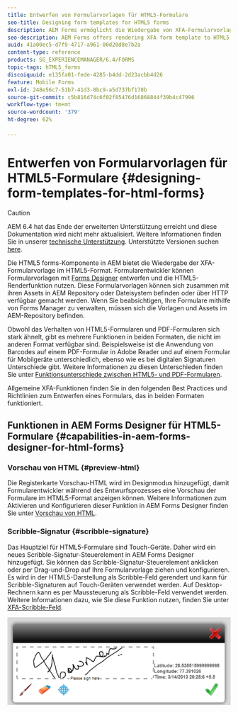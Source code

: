 ```yaml
---
title: Entwerfen von Formularvorlagen für HTML5-Formulare
seo-title: Designing form templates for HTML5 forms
description: AEM Forms ermöglicht die Wiedergabe von XFA-Formularvorlagen im HTML5-Format. Formularentwickler können Formularvorlagen mit Designer entwerfen und die HTML5-Render-Funktion nutzen.
seo-description: AEM Forms offers rendering XFA form template to HTML5 format. Form designers can design form templates using Designer and use the HTML5 rendition capability.
uuid: 41a00ec5-d7f9-4717-a961-00d20d8e7b2a
content-type: reference
products: SG_EXPERIENCEMANAGER/6.4/FORMS
topic-tags: hTML5_forms
discoiquuid: e135fa01-fede-4285-b4dd-2d23acbb4d26
feature: Mobile Forms
exl-id: 248e56c7-51b7-41d3-8bc9-a5d737bf178b
source-git-commit: c5b816d74c6f02f85476d16868844f39b4c47996
workflow-type: tm+mt
source-wordcount: '379'
ht-degree: 62%

---
```


# Entwerfen von Formularvorlagen für HTML5-Formulare {#designing-form-templates-for-html-forms}

>[!CAUTION]
>
>AEM 6.4 hat das Ende der erweiterten Unterstützung erreicht und diese Dokumentation wird nicht mehr aktualisiert. Weitere Informationen finden Sie in unserer [technische Unterstützung](https://helpx.adobe.com/de/support/programs/eol-matrix.html). Unterstützte Versionen suchen [here](https://experienceleague.adobe.com/docs/?lang=de).

Die HTML5 forms-Komponente in AEM bietet die Wiedergabe der XFA-Formularvorlage im HTML5-Format. Formularentwickler können Formularvorlagen mit [Forms Designer](https://www.adobe.com/go/learn_aemforms_designer_63_de) entwerfen und die HTML5-Renderfunktion nutzen. Diese Formularvorlagen können sich zusammen mit ihren Assets in AEM Repository oder Dateisystem befinden oder über HTTP verfügbar gemacht werden. Wenn Sie beabsichtigen, Ihre Formulare mithilfe von Forms Manager zu verwalten, müssen sich die Vorlagen und Assets im AEM-Repository befinden.

Obwohl das Verhalten von HTML5-Formularen und PDF-Formularen sich stark ähnelt, gibt es mehrere Funktionen in beiden Formaten, die nicht im anderen Format verfügbar sind. Beispielsweise ist die Anwendung von Barcodes auf einem PDF-Formular in Adobe Reader und auf einem Formular für Mobilgeräte unterschiedlich, ebenso wie es bei digitalen Signaturen Unterschiede gibt. Weitere Informationen zu diesen Unterschieden finden Sie unter [Funktionsunterschiede zwischen HTML5- und PDF-Formularen](/help/forms/using/feature-differentiation-html5-forms-pdf-forms.md).

Allgemeine XFA-Funktionen finden Sie in den folgenden Best Practices und Richtlinien zum Entwerfen eines Formulars, das in beiden Formaten funktioniert.

## Funktionen in AEM Forms Designer für HTML5-Formulare {#capabilities-in-aem-forms-designer-for-html-forms}

### Vorschau von HTML {#preview-html}

Die Registerkarte Vorschau-HTML wird im Designmodus hinzugefügt, damit Formularentwickler während des Entwurfsprozesses eine Vorschau der Formulare im HTML5-Format anzeigen können. Weitere Informationen zum Aktivieren und Konfigurieren dieser Funktion in AEM Forms Designer finden Sie unter [Vorschau von HTML](/help/forms/using/preview-xdp-forms-html.md).

### Scribble-Signatur {#scribble-signature}

Das Hauptziel für HTML5-Formulare sind Touch-Geräte. Daher wird ein neues Scribble-Signatur-Steuerelement in AEM Forms Designer hinzugefügt. Sie können das Scribble-Signatur-Steuerelement anklicken oder per Drag-und-Drop auf Ihre Formularvorlage ziehen und konfigurieren. Es wird in der HTML5-Darstellung als Scribble-Feld gerendert und kann für Scribble-Signaturen auf Touch-Geräten verwendet werden. Auf Desktop-Rechnern kann es per Maussteuerung als Scribble-Feld verwendet werden. Weitere Informationen dazu, wie Sie diese Funktion nutzen, finden Sie unter [XFA-Scribble-Feld](/help/forms/using/scribble-signature.md).

![4](assets/4.png)
